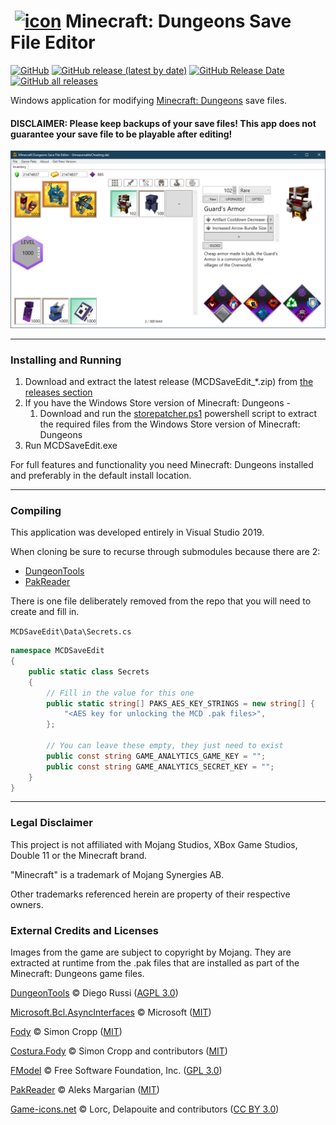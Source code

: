 # &nbsp;[![icon](MCDSaveEdit/Properties/icon.ico)]() Minecraft: Dungeons Save File Editor
[![GitHub](https://img.shields.io/github/license/cutflame/mcdsaveedit)](https://github.com/CutFlame/MCDSaveEdit/blob/master/LICENSE)
[![GitHub release (latest by date)](https://img.shields.io/github/v/release/cutflame/mcdsaveedit?label=latest)](https://github.com/CutFlame/MCDSaveEdit/releases/latest)
[![GitHub Release Date](https://img.shields.io/github/release-date/cutflame/mcdsaveedit)](https://github.com/CutFlame/MCDSaveEdit/releases/latest)
[![GitHub all releases](https://img.shields.io/github/downloads/cutflame/mcdsaveedit/total)](https://github.com/CutFlame/MCDSaveEdit/releases)

Windows application for modifying [Minecraft: Dungeons](https://www.minecraft.net/en-us/about-dungeons/) save files.

#### DISCLAIMER: Please keep backups of your save files! This app does not guarantee your save file to be playable after editing!


<img src="screenshot.png"/>

---

### Installing and Running

1. Download and extract the latest release (MCDSaveEdit_*.zip) from [the releases section](https://github.com/CutFlame/MCDSaveEdit/releases)
1. If you have the Windows Store version of Minecraft: Dungeons -
   1. Download and run the [storepatcher.ps1](https://github.com/dungeonsworkshop/dungeonsworkshop.github.io/releases) powershell script to extract the required files from the Windows Store version of Minecraft: Dungeons
1. Run MCDSaveEdit.exe

For full features and functionality you need Minecraft: Dungeons installed and preferably in the default install location.

---

### Compiling
This application was developed entirely in Visual Studio 2019.

When cloning be sure to recurse through submodules because there are 2:
- [DungeonTools](https://github.com/HellPie/DungeonTools)
- [PakReader](https://github.com/WorkingRobot/PakReader)

There is one file deliberately removed from the repo that you will need to create and fill in.

`MCDSaveEdit\Data\Secrets.cs`
```csharp
namespace MCDSaveEdit
{
    public static class Secrets
    {
        // Fill in the value for this one
        public static string[] PAKS_AES_KEY_STRINGS = new string[] {
            "<AES key for unlocking the MCD .pak files>",
        };

        // You can leave these empty, they just need to exist
        public const string GAME_ANALYTICS_GAME_KEY = "";
        public const string GAME_ANALYTICS_SECRET_KEY = "";
    }
}
```


---

### Legal Disclaimer

This project is not affiliated with Mojang Studios, XBox Game Studios, Double 11 or the Minecraft brand.

"Minecraft" is a trademark of Mojang Synergies AB.

Other trademarks referenced herein are property of their respective owners.


### External Credits and Licenses

Images from the game are subject to copyright by Mojang. They are extracted at runtime from the .pak files that are installed as part of the Minecraft: Dungeons game files.


[DungeonTools](https://github.com/HellPie/DungeonTools) © Diego Russi ([AGPL 3.0](https://github.com/HellPie/DungeonTools/blob/master/LICENSE))

[Microsoft.Bcl.AsyncInterfaces](https://github.com/dotnet/corefx) © Microsoft ([MIT](https://licenses.nuget.org/MIT))

[Fody](https://github.com/Fody/Fody) © Simon Cropp ([MIT](https://github.com/Fody/Fody/blob/master/License.txt))

[Costura.Fody](https://github.com/Fody/Costura) © Simon Cropp and contributors ([MIT](https://github.com/Fody/Costura/blob/develop/LICENSE))

[FModel](https://github.com/iAmAsval/FModel) © Free Software Foundation, Inc. ([GPL 3.0](https://github.com/iAmAsval/FModel/blob/master/LICENSE))

[PakReader](https://github.com/WorkingRobot/PakReader) © Aleks Margarian ([MIT](https://github.com/WorkingRobot/PakReader/blob/master/LICENSE))

[Game-icons.net](https://game-icons.net/) © Lorc, Delapouite and contributors ([CC BY 3.0](http://creativecommons.org/licenses/by/3.0/))
